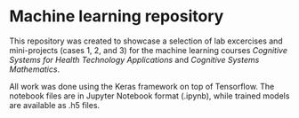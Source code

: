 # Machine learning repository
   
This repository was created to showcase a selection of lab excercises and mini-projects (cases 1, 2, and 3) for the machine learning courses *Cognitive Systems for Health Technology Applications* and *Cognitive Systems Mathematics*.
   
All work was done using the Keras framework on top of Tensorflow. The notebook files are in Jupyter Notebook format (.ipynb), while trained models are available as .h5 files.

